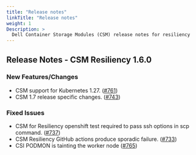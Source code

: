 ```yaml
---
title: "Release notes"
linkTitle: "Release notes"
weight: 1
Description: >
  Dell Container Storage Modules (CSM) release notes for resiliency
---
```


## Release Notes - CSM Resiliency 1.6.0

### New Features/Changes
- CSM support for Kubernetes 1.27. ([#761](https://github.com/dell/csm/issues/761))
- CSM 1.7 release specific changes. ([#743](https://github.com/dell/csm/issues/743))

### Fixed Issues
- CSM for Resiliency openshift test required to pass ssh options in scp command. ([#737](https://github.com/dell/csm/issues/737))
- CSM Resiliency GitHub actions produce sporadic failure. ([#733](https://github.com/dell/csm/issues/733))
- CSI PODMON is tainting the worker node ([#765](https://github.com/dell/csm/issues/765))